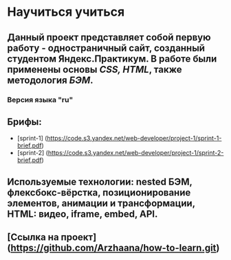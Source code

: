 # **Научиться учиться**
## Данный проект представляет собой первую работу - одностраничный сайт, созданный студентом Яндекс.Практикум. В работе были применены основы *CSS, HTML*, также методология *БЭМ*.
### Версия языка "ru"
## Брифы:
- [sprint-1] (https://code.s3.yandex.net/web-developer/project-1/sprint-1-brief.pdf)
- [sprint-2] (https://code.s3.yandex.net/web-developer/project-1/sprint-2-brief.pdf)

## Используемые технологии: nested БЭМ, флексбокс-вёрстка, позиционирование элементов, анимации и трансформации, HTML: видео, iframe, embed, API.

## [Ссылка на проект] (https://github.com/Arzhaana/how-to-learn.git)